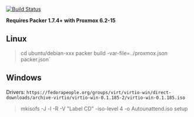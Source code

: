 [![Build Status](https://drone.pumba98.de/api/badges/Pumba98/proxmox-packer-templates/status.svg)](https://drone.pumba98.de/Pumba98/proxmox-packer-templates)

**Requires Packer 1.7.4+ with Proxmox 6.2-15**

## Linux

> cd ubuntu/debian-xxx
> packer build -var-file=../proxmox.json packer.json`

## Windows

Drivers: `https://fedorapeople.org/groups/virt/virtio-win/direct-downloads/archive-virtio/virtio-win-0.1.185-2/virtio-win-0.1.185.iso`

> mkisofs -J -l -R -V "Label CD" -iso-level 4 -o Autounattend.iso setup